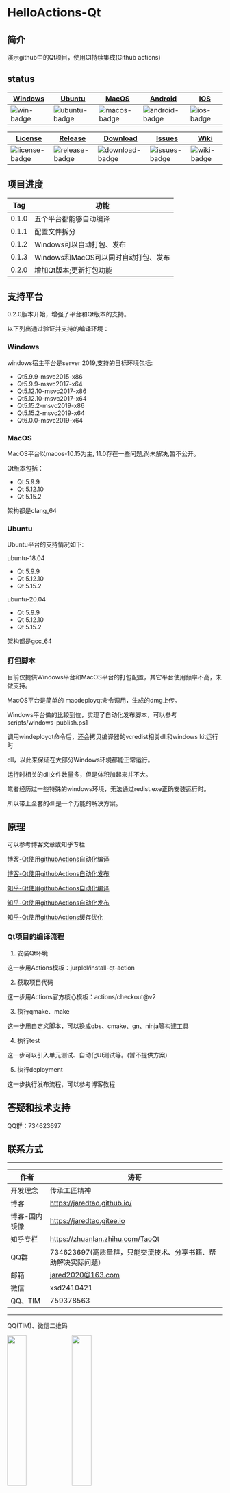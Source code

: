 # HelloActions-Qt

## 简介

演示github中的Qt项目，使用CI持续集成(Github actions)

## status
| [Windows][win-link]| [Ubuntu][ubuntu-link]|[MacOS][macos-link]|[Android][android-link]|[IOS][ios-link]|
|---------------|---------------|-----------------|-----------------|----------------|
| ![win-badge]  | ![ubuntu-badge]      | ![macos-badge] |![android-badge]   |![ios-badge]   |


|[License][license-link]| [Release][release-link]|[Download][download-link]|[Issues][issues-link]|[Wiki][wiki-links]|
|-----------------|-----------------|-----------------|-----------------|-----------------|
|![license-badge] |![release-badge] | ![download-badge]|![issues-badge]|![wiki-badge]|

[win-link]: https://github.com/liyangfamily/HelloCI/actions?query=workflow%3AWindows "WindowsAction"
[win-badge]: https://github.com/liyangfamily/HelloCI/workflows/Windows/badge.svg  "Windows"

[ubuntu-link]: https://github.com/liyangfamily/HelloCI/actions?query=workflow%3AUbuntu "UbuntuAction"
[ubuntu-badge]: https://github.com/liyangfamily/HelloCI/workflows/Ubuntu/badge.svg "Ubuntu"

[macos-link]: https://github.com/liyangfamily/HelloCI/actions?query=workflow%3AMacOS "MacOSAction"
[macos-badge]: https://github.com/liyangfamily/HelloCI/workflows/MacOS/badge.svg "MacOS"

[android-link]: https://github.com/liyangfamily/HelloCI/actions?query=workflow%3AAndroid "AndroidAction"
[android-badge]: https://github.com/liyangfamily/HelloCI/workflows/Android/badge.svg "Android"

[ios-link]: https://github.com/liyangfamily/HelloCI/actions?query=workflow%3AIOS "IOSAction"
[ios-badge]: https://github.com/liyangfamily/HelloCI/workflows/IOS/badge.svg "IOS"

[release-link]: https://github.com/liyangfamily/HelloCI/releases "Release status"
[release-badge]: https://img.shields.io/github/release/jaredtao/HelloActions-Qt.svg?style=flat-square "Release status"

[download-link]: https://github.com/liyangfamily/HelloCI/releases/latest "Download status"
[download-badge]: https://img.shields.io/github/downloads/jaredtao/HelloActions-Qt/total.svg?style=flat-square "Download status"

[license-link]: https://github.com/liyangfamily/HelloCI/blob/master/LICENSE "LICENSE"
[license-badge]: https://img.shields.io/badge/license-MIT-blue.svg "MIT"


[issues-link]: https://github.com/liyangfamily/HelloCI/issues "Issues"
[issues-badge]: https://img.shields.io/badge/github-issues-red.svg?maxAge=60 "Issues"

[wiki-links]: https://github.com/liyangfamily/HelloCI/wiki "wiki"
[wiki-badge]: https://img.shields.io/badge/github-wiki-181717.svg?maxAge=60 "wiki"

## 项目进度

|Tag|功能|
|--|--|
|0.1.0|五个平台都能够自动编译|
|0.1.1|配置文件拆分|
|0.1.2|Windows可以自动打包、发布|
|0.1.3|Windows和MacOS可以同时自动打包、发布|
|0.2.0|增加Qt版本;更新打包功能|

## 支持平台

0.2.0版本开始，增强了平台和Qt版本的支持。

以下列出通过验证并支持的编译环境：

### Windows 

windows宿主平台是server 2019,支持的目标环境包括:

* Qt5.9.9-msvc2015-x86
* Qt5.9.9-msvc2017-x64
* Qt5.12.10-msvc2017-x86
* Qt5.12.10-msvc2017-x64
* Qt5.15.2-msvc2019-x86
* Qt5.15.2-msvc2019-x64
* Qt6.0.0-msvc2019-x64

### MacOS

MacOS平台以macos-10.15为主, 11.0存在一些问题,尚未解决,暂不公开。

Qt版本包括：

* Qt 5.9.9
* Qt 5.12.10
* Qt 5.15.2

架构都是clang_64

### Ubuntu

Ubuntu平台的支持情况如下:

ubuntu-18.04

* Qt 5.9.9
* Qt 5.12.10
* Qt 5.15.2
 
ubuntu-20.04

* Qt 5.9.9
* Qt 5.12.10
* Qt 5.15.2
  
架构都是gcc_64

### 打包脚本

目前仅提供Windows平台和MacOS平台的打包配置，其它平台使用频率不高，未做支持。

MacOS平台是简单的 macdeployqt命令调用，生成的dmg上传。

Windows平台做的比较到位，实现了自动化发布脚本，可以参考scripts/windows-publish.ps1


调用windeployqt命令后，还会拷贝编译器的vcredist相关dll和windows kit运行时

dll，以此来保证在大部分Windows环境都能正常运行。

运行时相关的dll文件数量多，但是体积加起来并不大。

笔者经历过一些特殊的windows环境，无法通过redist.exe正确安装运行时。

所以带上全套的dll是一个万能的解决方案。

## 原理

可以参考博客文章或知乎专栏

[博客-Qt使用githubActions自动化编译](https://jaredtao.github.io/2019/11/19/Qt%E4%BD%BF%E7%94%A8github-Actions%E8%87%AA%E5%8A%A8%E5%8C%96%E7%BC%96%E8%AF%91/)

[博客-Qt使用githubActions自动化发布](https://jaredtao.github.io/2019/12/03/Qt%E4%BD%BF%E7%94%A8github-Actions%E8%87%AA%E5%8A%A8%E5%8C%96%E5%8F%91%E8%A1%8C/)

[知乎-Qt使用githubActions自动化编译](https://zhuanlan.zhihu.com/p/92733295)

[知乎-Qt使用githubActions自动化发布](https://zhuanlan.zhihu.com/p/95926317)

[知乎-Qt使用githubActions缓存优化](https://zhuanlan.zhihu.com/p/95945405)
### Qt项目的编译流程

1. 安装Qt环境

这一步用Actions模板：jurplel/install-qt-action

2. 获取项目代码

这一步用Actions官方核心模板：actions/checkout@v2

3. 执行qmake、make

这一步用自定义脚本，可以换成qbs、cmake、gn、ninja等构建工具

4. 执行test

这一步可以引入单元测试、自动化UI测试等。(暂不提供方案)

5. 执行deployment

这一步执行发布流程，可以参考博客教程

## 答疑和技术支持

QQ群：734623697

## 联系方式

***

| 作者 | 涛哥                           |
| ---- | -------------------------------- |
|开发理念 | 传承工匠精神 |
| 博客 | https://jaredtao.github.io/ |
|博客-国内镜像|https://jaredtao.gitee.io|
|知乎专栏| https://zhuanlan.zhihu.com/TaoQt |
|QQ群| 734623697(高质量群，只能交流技术、分享书籍、帮助解决实际问题）|
| 邮箱 | jared2020@163.com                |
| 微信 | xsd2410421                       |
| QQ、TIM | 759378563                      |
***

QQ(TIM)、微信二维码

<img src="https://gitee.com/jaredtao/jaredtao/raw/master/img/qq_connect.jpg?raw=true" width="30%" height="30%" /><img src="https://gitee.com/jaredtao/jaredtao/raw/master/img/weixin_connect.jpg?raw=true" width="30%" height="30%" />


****** 请放心联系我，乐于提供咨询服务，也可洽谈有偿技术支持相关事宜。

***
## 赞助
<img src="https://gitee.com/jaredtao/jaredtao/raw/master/img/weixin.jpg?raw=true" width="30%" height="30%" /><img src="https://gitee.com/jaredtao/jaredtao/raw/master/img/zhifubao.jpg?raw=true" width="30%" height="30%" />

****** 觉得分享的内容还不错, 就请作者喝杯奶茶吧~~
***
